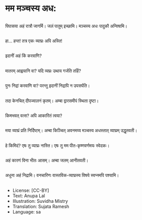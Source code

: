 # मम मञ्चस्य अध:

##
पिपासया अहं रात्रौ जागर्मि। जलं पातुम् इच्छामि। मञ्चस्य अधः पादुकौ अन्विषामि।

##
हा… हन्त! तत्र एकः व्याघ्रः अपि अस्ति!

##
इदानीं अहं किं करवाणि? 

##
मातरम् आह्वयानि वा?  यदि व्यघ्रः उथाय गर्जति तर्हि?

##
पुनः निद्रां करवाणि वा? परन्तु इदानीं निद्रापि न उपसर्पति।

##
तदा केनचित् दीपज्वालनं कृतम्। अम्बा द्वारसमीपं स्थिता दृष्टा।

##
किमभवत् वत्स? अपि आकारितं त्वया?

##
मया व्याघ्रं प्रति निर्दिष्टम्। अम्बा किञ्चित् अवनमय्य मञ्चस्य अधस्तात् व्याघ्रम् उद्धृतवती।

##
हे किमिदं? एषः तु व्याघ्रः नास्ति। एषः तु मम पीत-कृष्णवर्णमयः स्वेदकः।

##
अहं कारणं विना भीतः आसम्। अम्बा जलम् आनीतवती। 

##
अधुना अहं निद्रामि। वनचारिणः वास्तविक-व्याघ्रस्य विषये स्वप्नमपि पश्यामि।

##
* License: [CC-BY]
* Text: Anupa Lal
* Illustration: Suvidha Mistry
* Translation: Sujata Ramesh
* Language: sa
